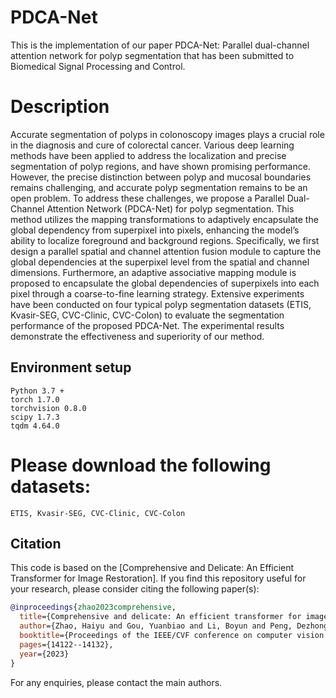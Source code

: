 # PDCA-Net
This is the implementation of our paper PDCA-Net: Parallel dual-channel attention network for polyp segmentation that has been submitted to Biomedical Signal Processing and Control.
# Description
Accurate segmentation of polyps in colonoscopy images plays a crucial role in the diagnosis and cure of colorectal cancer. Various deep learning methods have been applied to address the localization and precise segmentation of polyp regions, and have shown promising performance. However, the precise distinction between polyp and mucosal boundaries remains challenging, and accurate polyp segmentation remains to be an open problem. To address these challenges, we propose a Parallel Dual-Channel Attention Network (PDCA-Net) for polyp segmentation. This method utilizes the mapping transformations to adaptively encapsulate the global dependency from superpixel into pixels, enhancing the model’s ability to localize foreground and background regions. Specifically, we first design a parallel spatial and channel attention fusion module to capture the global dependencies at the superpixel level from the spatial and channel dimensions. Furthermore, an adaptive associative mapping module is proposed to encapsulate the global dependencies of superpixels into each pixel through a coarse-to-fine learning strategy. Extensive experiments have been conducted on four typical polyp segmentation datasets (ETIS, Kvasir-SEG, CVC-Clinic, CVC-Colon) to evaluate the segmentation performance of the proposed PDCA-Net. The experimental results demonstrate the effectiveness and superiority of our method.
## Environment setup
```
Python 3.7 +
torch 1.7.0
torchvision 0.8.0
scipy 1.7.3
tqdm 4.64.0
```
# Please download the following datasets: 
```
ETIS, Kvasir-SEG, CVC-Clinic, CVC-Colon
```
## Citation
This code is based on the [Comprehensive and Delicate: An Efficient Transformer for Image Restoration].
If you find this repository useful for your research, please consider citing the following paper(s):
```bibtex
@inproceedings{zhao2023comprehensive,
  title={Comprehensive and delicate: An efficient transformer for image restoration},
  author={Zhao, Haiyu and Gou, Yuanbiao and Li, Boyun and Peng, Dezhong and Lv, Jiancheng and Peng, Xi},
  booktitle={Proceedings of the IEEE/CVF conference on computer vision and pattern recognition},
  pages={14122--14132},
  year={2023}
}
```
For any enquiries, please contact the main authors.
